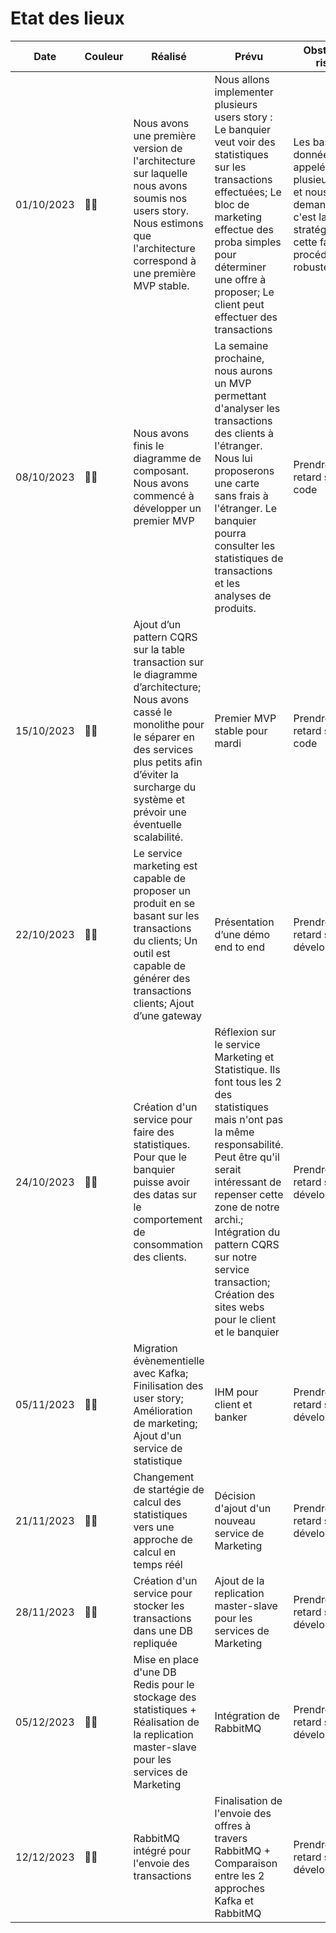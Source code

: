 # Etat des lieux

| Date       | Couleur | Réalisé                                                                                                                                                                | Prévu                                                                                                                                                                                                          | Obstacle et risque                                                                                                                               |
|------------|---------|------------------------------------------------------------------------------------------------------------------------------------------------------------------------|----------------------------------------------------------------------------------------------------------------------------------------------------------------------------------------------------------------|--------------------------------------------------------------------------------------------------------------------------------------------------|
| 01/10/2023  |  :yellow_heart::yellow_heart:   | Nous avons une première version de l'architecture sur laquelle nous avons soumis nos users story. Nous estimons que l'architecture correspond à une première MVP stable. | Nous allons implementer plusieurs users story : Le banquier veut voir des statistiques sur les transactions effectuées;   Le bloc de marketing effectue des proba simples pour déterminer une offre à proposer;   Le client peut effectuer des transactions| Les bases de données sont appelés par plusieurs blocs, et nous nous demandons si c'est la bonne stratégie et si cette façon de procédé est robuste. |
| 08/10/2023  |  :green_heart::green_heart:   | Nous avons finis le diagramme de composant. Nous avons commencé à développer un premier MVP | La semaine prochaine, nous aurons un MVP permettant d'analyser les transactions des clients à l'étranger. Nous lui proposerons une carte sans frais à l'étranger. Le banquier pourra consulter les statistiques de transactions et les analyses de produits. | Prendre du retard sur le code |
| 15/10/2023  |  :yellow_heart::yellow_heart:  | Ajout d’un pattern CQRS sur la table transaction sur le diagramme d’architecture; Nous avons cassé le monolithe pour le séparer en des services plus petits afin d’éviter la surcharge du système et prévoir une éventuelle scalabilité. | Premier MVP stable pour mardi | Prendre du retard sur le code |
| 22/10/2023  |  :yellow_heart::yellow_heart:  | Le service marketing est capable de proposer un produit en se basant sur les transactions du clients; Un outil est capable de générer des transactions clients;   Ajout d’une gateway | Présentation d’une démo end to end | Prendre du retard sur le développement. |
| 24/10/2023  |  :yellow_heart::yellow_heart:  | Création d'un service pour faire des statistiques. Pour que le banquier puisse avoir des datas sur le comportement de consommation des clients. | Réflexion sur le service Marketing et Statistique. Ils font tous les 2 des statistiques mais n'ont pas la même responsabilité. Peut être qu'il serait intéressant de repenser cette zone de notre archi.; Intégration du pattern CQRS sur notre service transaction; Création des sites webs pour le client et le banquier | Prendre du retard sur le développement. |
| 05/11/2023  |  :yellow_heart::yellow_heart:  | Migration évènementielle avec Kafka; Finilisation des user story; Amélioration de marketing; Ajout d'un service de statistique | IHM pour client et banker| Prendre du retard sur le développement. |
| 21/11/2023  |  :yellow_heart::yellow_heart:  | Changement de startégie de calcul des statistiques vers une approche de calcul en temps réél | Décision d'ajout d'un nouveau service de Marketing| Prendre du retard sur le développement. |
| 28/11/2023  |  :yellow_heart::yellow_heart:  | Création d'un service pour stocker les transactions dans une DB repliquée | Ajout de la replication master-slave pour les services de Marketing| Prendre du retard sur le développement. |
| 05/12/2023  |  :yellow_heart::yellow_heart:  | Mise en place d'une DB Redis pour le stockage des statistiques + Réalisation de la replication master-slave pour les services de Marketing | Intégration de RabbitMQ| Prendre du retard sur le développement. |
| 12/12/2023  |  :yellow_heart::yellow_heart:  |RabbitMQ intégré pour l'envoie des transactions | Finalisation de l'envoie des offres à travers RabbitMQ + Comparaison entre les 2 approches Kafka et RabbitMQ| Prendre du retard sur le développement. |

